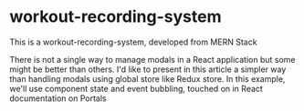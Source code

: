 # workout-recording-system

This is a workout-recording-system, developed from MERN Stack

There is not a single way to manage modals in a React application but some might be better than others. I'd like to present in this article a simpler way than handling modals using global store like Redux store. In this example, we'll use component state and event bubbling, touched on in React documentation on Portals
